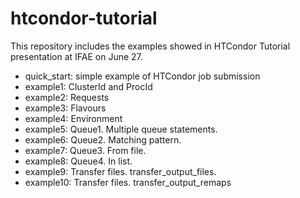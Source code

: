 # htcondor-tutorial

This repository includes the examples showed in HTCondor Tutorial presentation at IFAE on June 27.

* quick_start: simple example of HTCondor job submission
* example1: ClusterId and ProcId
* example2: Requests
* example3: Flavours
* example4: Environment
* example5: Queue1. Multiple queue statements.
* example6: Queue2. Matching pattern.
* example7: Queue3. From file.
* example8: Queue4. In list.
* example9: Transfer files. transfer_output_files.
* example10: Transfer files. transfer_output_remaps 


